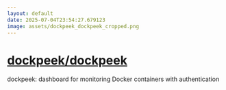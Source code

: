 ```yaml
---
layout: default
date: 2025-07-04T23:54:27.679123
image: assets/dockpeek_dockpeek_cropped.png
---
```


# [dockpeek/dockpeek](https://github.com/dockpeek/dockpeek)

dockpeek: dashboard for monitoring Docker containers with authentication
